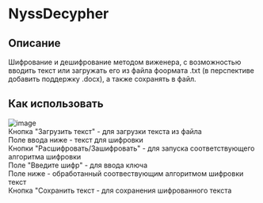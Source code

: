 # NyssDecypher
## Описание
Шифрование и дешифрование методом виженера, с возможностью вводить текст или загружать его из файла фоормата .txt (в перспективе добавить поддержку .docx), а также сохранять в файл.
## Как использовать
![image](https://user-images.githubusercontent.com/94297614/165258773-8f3ab02d-a1e4-46cb-ba81-7c3e24d91248.png)  
Кнопка "Загрузить текст" - для загрузки текста из файла  
Поле ввода ниже - текст для шифровки  
Кнопки "Расшифровать/Зашифровать" - для запуска соответствующего алгоритма шифровки  
Поле "Введите шифр" - для ввода ключа  
Поле ниже - обработанный соотвествующим алгоритмом шифровки текст  
Кнопка "Сохранить текст - для сохранения шифрованного текста  
